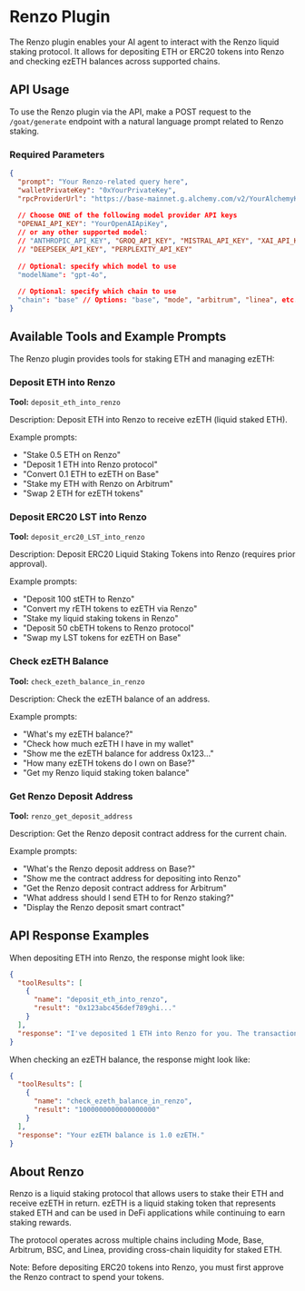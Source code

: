 # Renzo Plugin

The Renzo plugin enables your AI agent to interact with the Renzo liquid staking protocol. It allows for depositing ETH or ERC20 tokens into Renzo and checking ezETH balances across supported chains.

## API Usage

To use the Renzo plugin via the API, make a POST request to the `/goat/generate` endpoint with a natural language prompt related to Renzo staking.

### Required Parameters

```json
{
  "prompt": "Your Renzo-related query here",
  "walletPrivateKey": "0xYourPrivateKey",
  "rpcProviderUrl": "https://base-mainnet.g.alchemy.com/v2/YourAlchemyKey",
  
  // Choose ONE of the following model provider API keys
  "OPENAI_API_KEY": "YourOpenAIApiKey",
  // or any other supported model:
  // "ANTHROPIC_API_KEY", "GROQ_API_KEY", "MISTRAL_API_KEY", "XAI_API_KEY", 
  // "DEEPSEEK_API_KEY", "PERPLEXITY_API_KEY"
  
  // Optional: specify which model to use
  "modelName": "gpt-4o",
  
  // Optional: specify which chain to use
  "chain": "base" // Options: "base", "mode", "arbitrum", "linea", etc.
}
```

## Available Tools and Example Prompts

The Renzo plugin provides tools for staking ETH and managing ezETH:

### Deposit ETH into Renzo

**Tool:** `deposit_eth_into_renzo`

Description: Deposit ETH into Renzo to receive ezETH (liquid staked ETH).

Example prompts:
- "Stake 0.5 ETH on Renzo"
- "Deposit 1 ETH into Renzo protocol"
- "Convert 0.1 ETH to ezETH on Base"
- "Stake my ETH with Renzo on Arbitrum"
- "Swap 2 ETH for ezETH tokens"

### Deposit ERC20 LST into Renzo

**Tool:** `deposit_erc20_LST_into_renzo`

Description: Deposit ERC20 Liquid Staking Tokens into Renzo (requires prior approval).

Example prompts:
- "Deposit 100 stETH to Renzo"
- "Convert my rETH tokens to ezETH via Renzo"
- "Stake my liquid staking tokens in Renzo"
- "Deposit 50 cbETH tokens to Renzo protocol"
- "Swap my LST tokens for ezETH on Base"

### Check ezETH Balance

**Tool:** `check_ezeth_balance_in_renzo`

Description: Check the ezETH balance of an address.

Example prompts:
- "What's my ezETH balance?"
- "Check how much ezETH I have in my wallet"
- "Show me the ezETH balance for address 0x123..."
- "How many ezETH tokens do I own on Base?"
- "Get my Renzo liquid staking token balance"

### Get Renzo Deposit Address

**Tool:** `renzo_get_deposit_address`

Description: Get the Renzo deposit contract address for the current chain.

Example prompts:
- "What's the Renzo deposit address on Base?"
- "Show me the contract address for depositing into Renzo"
- "Get the Renzo deposit contract address for Arbitrum"
- "What address should I send ETH to for Renzo staking?"
- "Display the Renzo deposit smart contract"

## API Response Examples

When depositing ETH into Renzo, the response might look like:

```json
{
  "toolResults": [
    {
      "name": "deposit_eth_into_renzo",
      "result": "0x123abc456def789ghi..."
    }
  ],
  "response": "I've deposited 1 ETH into Renzo for you. The transaction has been submitted with hash 0x123abc456def789ghi... You'll receive ezETH in your wallet once the transaction is confirmed."
}
```

When checking an ezETH balance, the response might look like:

```json
{
  "toolResults": [
    {
      "name": "check_ezeth_balance_in_renzo",
      "result": "1000000000000000000"
    }
  ],
  "response": "Your ezETH balance is 1.0 ezETH."
}
```

## About Renzo

Renzo is a liquid staking protocol that allows users to stake their ETH and receive ezETH in return. ezETH is a liquid staking token that represents staked ETH and can be used in DeFi applications while continuing to earn staking rewards.

The protocol operates across multiple chains including Mode, Base, Arbitrum, BSC, and Linea, providing cross-chain liquidity for staked ETH.

Note: Before depositing ERC20 tokens into Renzo, you must first approve the Renzo contract to spend your tokens. 
